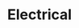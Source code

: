 ---
layout: committee

title: Electrical

topcornerimage: /assets/committee/electrical/rioAndMotors.JPG
toprighttitle: "Electrical And Controls Systems"
toprighttext: "Electrical and Controls interface the hardware with the software on the robot"

middlelefttitle: "Middle Left Title"
middlelefttext: "lorem ipsum dolor sit amor"
middlerightimage: /assets/committee/electrical/writingDocumentation.JPG

bottomleftimage: /assets/committee/electrical/frc-control-system-layout-rev.svg
bottomrighttitle: "Bottom Right Title"
bottomrighttext: "qui est unde deus"

resources:
    - name: WPILib Electrical Quickstart
      link: https://docs.wpilib.org/en/stable/docs/zero-to-robot/step-1/intro-to-frc-robot-wiring.html
    - name: 2023 Electrical Documentation
      link: /assets/2023/techBinder.pdf

---